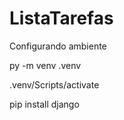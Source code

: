 ﻿# ListaTarefas
Configurando ambiente

py -m venv .venv

.venv/Scripts/activate

pip install django
